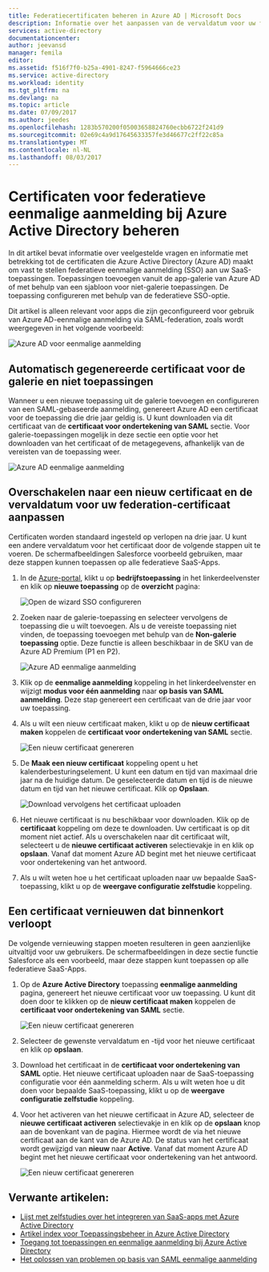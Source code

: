 ```yaml
---
title: Federatiecertificaten beheren in Azure AD | Microsoft Docs
description: Informatie over het aanpassen van de vervaldatum voor uw federatiecertificaten en het vernieuwen van certificaten die binnenkort verlopen.
services: active-directory
documentationcenter: 
author: jeevansd
manager: femila
editor: 
ms.assetid: f516f7f0-b25a-4901-8247-f5964666ce23
ms.service: active-directory
ms.workload: identity
ms.tgt_pltfrm: na
ms.devlang: na
ms.topic: article
ms.date: 07/09/2017
ms.author: jeedes
ms.openlocfilehash: 1283b570200f05003658824760ecbb6722f241d9
ms.sourcegitcommit: 02e69c4a9d17645633357fe3d46677c2ff22c85a
ms.translationtype: MT
ms.contentlocale: nl-NL
ms.lasthandoff: 08/03/2017
---
```

# <a name="manage-certificates-for-federated-single-sign-on-in-azure-active-directory"></a>Certificaten voor federatieve eenmalige aanmelding bij Azure Active Directory beheren
In dit artikel bevat informatie over veelgestelde vragen en informatie met betrekking tot de certificaten die Azure Active Directory (Azure AD) maakt om vast te stellen federatieve eenmalige aanmelding (SSO) aan uw SaaS-toepassingen. Toepassingen toevoegen vanuit de app-galerie van Azure AD of met behulp van een sjabloon voor niet-galerie toepassingen. De toepassing configureren met behulp van de federatieve SSO-optie.

Dit artikel is alleen relevant voor apps die zijn geconfigureerd voor gebruik van Azure AD-eenmalige aanmelding via SAML-federation, zoals wordt weergegeven in het volgende voorbeeld:

![Azure AD voor eenmalige aanmelding](./media/active-directory-sso-certs/saml_sso.PNG)

## <a name="auto-generated-certificate-for-gallery-and-non-gallery-applications"></a>Automatisch gegenereerde certificaat voor de galerie en niet toepassingen
Wanneer u een nieuwe toepassing uit de galerie toevoegen en configureren van een SAML-gebaseerde aanmelding, genereert Azure AD een certificaat voor de toepassing die drie jaar geldig is. U kunt downloaden via dit certificaat van de **certificaat voor ondertekening van SAML** sectie. Voor galerie-toepassingen mogelijk in deze sectie een optie voor het downloaden van het certificaat of de metagegevens, afhankelijk van de vereisten van de toepassing weer.

![Azure AD eenmalige aanmelding](./media/active-directory-sso-certs/saml_certificate_download.png)

## <a name="customize-the-expiration-date-for-your-federation-certificate-and-roll-it-over-to-a-new-certificate"></a>Overschakelen naar een nieuw certificaat en de vervaldatum voor uw federation-certificaat aanpassen
Certificaten worden standaard ingesteld op verlopen na drie jaar. U kunt een andere vervaldatum voor het certificaat door de volgende stappen uit te voeren.
De schermafbeeldingen Salesforce voorbeeld gebruiken, maar deze stappen kunnen toepassen op alle federatieve SaaS-Apps.

1. In de [Azure-portal](https://aad.portal.azure.com), klikt u op **bedrijfstoepassing** in het linkerdeelvenster en klik op **nieuwe toepassing** op de **overzicht** pagina:

   ![Open de wizard SSO configureren](./media/active-directory-sso-certs/enterprise_application_new_application.png)

2. Zoeken naar de galerie-toepassing en selecteer vervolgens de toepassing die u wilt toevoegen. Als u de vereiste toepassing niet vinden, de toepassing toevoegen met behulp van de **Non-galerie toepassing** optie. Deze functie is alleen beschikbaar in de SKU van de Azure AD Premium (P1 en P2).

    ![Azure AD eenmalige aanmelding](./media/active-directory-sso-certs/add_gallery_application.png)

3. Klik op de **eenmalige aanmelding** koppeling in het linkerdeelvenster en wijzigt **modus voor één aanmelding** naar **op basis van SAML aanmelding**. Deze stap genereert een certificaat van de drie jaar voor uw toepassing.

4. Als u wilt een nieuw certificaat maken, klikt u op de **nieuw certificaat maken** koppelen de **certificaat voor ondertekening van SAML** sectie.

    ![Een nieuw certificaat genereren](./media/active-directory-sso-certs/create_new_certficate.png)

5. De **Maak een nieuw certificaat** koppeling opent u het kalenderbesturingselement. U kunt een datum en tijd van maximaal drie jaar na de huidige datum. De geselecteerde datum en tijd is de nieuwe datum en tijd van het nieuwe certificaat. Klik op **Opslaan**.

    ![Download vervolgens het certificaat uploaden](./media/active-directory-sso-certs/certifcate_date_selection.PNG)

6. Het nieuwe certificaat is nu beschikbaar voor downloaden. Klik op de **certificaat** koppeling om deze te downloaden. Uw certificaat is op dit moment niet actief. Als u overschakelen naar dit certificaat wilt, selecteert u de **nieuwe certificaat activeren** selectievakje in en klik op **opslaan**. Vanaf dat moment Azure AD begint met het nieuwe certificaat voor ondertekening van het antwoord.

7.  Als u wilt weten hoe u het certificaat uploaden naar uw bepaalde SaaS-toepassing, klikt u op de **weergave configuratie zelfstudie** koppeling.

## <a name="renew-a-certificate-that-will-soon-expire"></a>Een certificaat vernieuwen dat binnenkort verloopt
De volgende vernieuwing stappen moeten resulteren in geen aanzienlijke uitvaltijd voor uw gebruikers. De schermafbeeldingen in deze sectie functie Salesforce als een voorbeeld, maar deze stappen kunt toepassen op alle federatieve SaaS-Apps.

1. Op de **Azure Active Directory** toepassing **eenmalige aanmelding** pagina, genereert het nieuwe certificaat voor uw toepassing. U kunt dit doen door te klikken op de **nieuw certificaat maken** koppelen de **certificaat voor ondertekening van SAML** sectie.

    ![Een nieuw certificaat genereren](./media/active-directory-sso-certs/create_new_certficate.png)

2. Selecteer de gewenste vervaldatum en -tijd voor het nieuwe certificaat en klik op **opslaan**.

3. Download het certificaat in de **certificaat voor ondertekening van SAML** optie. Het nieuwe certificaat uploaden naar de SaaS-toepassing configuratie voor één aanmelding scherm. Als u wilt weten hoe u dit doen voor bepaalde SaaS-toepassing, klikt u op de **weergave configuratie zelfstudie** koppeling.
   
4. Voor het activeren van het nieuwe certificaat in Azure AD, selecteer de **nieuwe certificaat activeren** selectievakje in en klik op de **opslaan** knop aan de bovenkant van de pagina. Hiermee wordt de via het nieuwe certificaat aan de kant van de Azure AD. De status van het certificaat wordt gewijzigd van **nieuw** naar **Active**. Vanaf dat moment Azure AD begint met het nieuwe certificaat voor ondertekening van het antwoord. 
   
    ![Een nieuw certificaat genereren](./media/active-directory-sso-certs/new_certificate_download.png)

## <a name="related-articles"></a>Verwante artikelen:
* [Lijst met zelfstudies over het integreren van SaaS-apps met Azure Active Directory](active-directory-saas-tutorial-list.md)
* [Artikel index voor Toepassingsbeheer in Azure Active Directory](active-directory-apps-index.md)
* [Toegang tot toepassingen en eenmalige aanmelding bij Azure Active Directory](active-directory-appssoaccess-whatis.md)
* [Het oplossen van problemen op basis van SAML eenmalige aanmelding](active-directory-saml-debugging.md)

